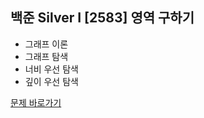 ##  백준 Silver I [2583] 영역 구하기

* 그래프 이론
* 그래프 탐색
* 너비 우선 탐색
* 깊이 우선 탐색

[문제 바로가기](https://www.acmicpc.net/problem/2583)